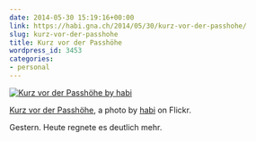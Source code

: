 ```yaml
---
date: 2014-05-30 15:19:16+00:00
link: https://habi.gna.ch/2014/05/30/kurz-vor-der-passhohe/
slug: kurz-vor-der-passhohe
title: Kurz vor der Passhöhe
wordpress_id: 3453
categories:
- personal
---
```


[![Kurz vor der Passhöhe by habi](https://static.flickr.com/5550/14119251350_bc0f046a0c.jpg)](https://www.flickr.com/photos/habi/14119251350/)  

[Kurz vor der Passhöhe](https://www.flickr.com/photos/habi/14119251350/), a photo by [habi](https://www.flickr.com/photos/habi/) on Flickr.

Gestern.
Heute regnete es deutlich mehr.